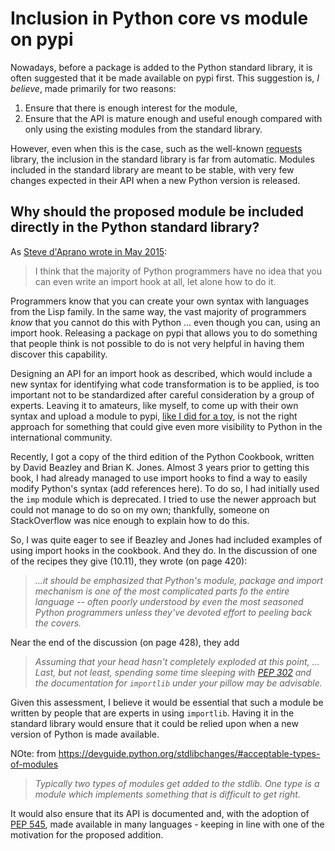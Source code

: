 # Inclusion in Python core vs module on pypi

Nowadays, before a package is added to the Python standard library, it is
often suggested that it be made available on pypi first.
This suggestion is, _I believe_, made primarily for two reasons:

1. Ensure that there is enough interest for the module,
2. Ensure that the API is mature enough and useful enough compared with only using the existing modules from the standard library.

However, even when this is the case, such as the well-known [requests](http://docs.python-requests.org/en/master/) library, the inclusion in the
standard library is far from automatic. Modules included in the standard
library are meant to be stable, with very few changes expected in their API when a new
Python version is released.

## Why should the proposed module be included directly in the Python standard library?

As [Steve d'Aprano wrote in May 2015](https://mail.python.org/pipermail/python-ideas/2015-May/033633.html):

> I think that the majority of Python programmers have no idea that you can even write an import hook at all, let alone how to do it.

Programmers know that you can create your own syntax with languages from
the Lisp family. In the same way, the vast majority of programmers
_know_ that you cannot do this with Python ... even though you can, using
an import hook. Releasing a package on pypi that allows you to do something
that people think is not possible to do is not very helpful in having them
discover this capability.

Designing an API for an import hook as described, which would include a new
syntax for identifying what code transformation is to be applied, is too important
not to be standardized after careful consideration by a group of experts.
Leaving it to amateurs, like myself, to come up with their own syntax and
upload a module to pypi, [like I did for a toy](https://pypi.org/project/experimental/),
is not the right approach for something that could give even more visibility
to Python in the international community.


Recently, I got a copy of the third edition of
the Python Cookbook, written by David Beazley and Brian K. Jones. Almost 3 years
prior to getting this book, I had already managed to use import hooks to find a way to easily modify Python's syntax (add references here).
To do so, I had initially used the `imp` module which is deprecated.
I tried to use the newer approach but could not manage to do so on my own;
thankfully, someone on StackOverflow was nice enough to explain how to do this.

So, I was quite eager to see if Beazley and Jones had included examples
of using import hooks in the cookbook. And they do.
In the discussion of one of the recipes they
give (10.11), they wrote (on page 420):

> _...it should be emphasized that Python's module, package and import
> mechanism is one of the most complicated parts fo the entire language --
> often poorly understood by even the most seasoned Python programmers
> unless they've devoted effort to peeling back the covers._

Near the end of the discussion (on page 428), they add

> _Assuming that your head hasn't completely exploded at this point, ...
> Last, but not least, spending some time sleeping with
> [PEP 302](https://www.python.org/dev/peps/pep-0302/) and the
> documentation for `importlib` under your pillow may be advisable._

Given this assessment, I believe it would be essential that such a module
be written by people that are experts in using `importlib`. Having it
in the standard library would ensure that it could be relied upon when a new
version of Python is made available.

NOte: from https://devguide.python.org/stdlibchanges/#acceptable-types-of-modules

> _Typically two types of modules get added to the stdlib. One type is a module which implements something that is difficult to get right._


It would also ensure that its API is documented and, with the adoption of
[PEP 545](https://www.python.org/dev/peps/pep-0545/), made available in
many languages - keeping in line with one of the motivation for the proposed
addition.